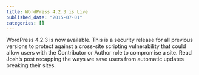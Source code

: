 ```yaml
---
title: WordPress 4.2.3 is Live
published_date: "2015-07-01"
categories: []
---
```

WordPress 4.2.3 is now available. This is a security release for all previous versions to protect against a cross-site scripting vulnerability that could allow users with the Contributor or Author role to compromise a site. Read Josh’s post recapping the ways we save users from automatic updates breaking their sites.
